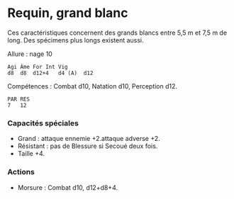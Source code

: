 
# Requin, grand blanc
Ces caractéristiques concernent des grands blancs entre 5,5 m et 7,5 m de long. Des spécimens plus longs existent aussi.

Allure : nage 10

	Agi	Âme	For	Int	Vig
	d8	d8	d12+4	d4 (A)	d12

Compétences : Combat d10, Natation d10, Perception d12.

	PAR	RES
	7	12

### Capacités spéciales
- Grand : attaque ennemie +2.attaque adverse +2.
- Résistant : pas de Blessure si Secoué deux fois.
- Taille +4.

### Actions
- Morsure : Combat d10, d12+d8+4.
